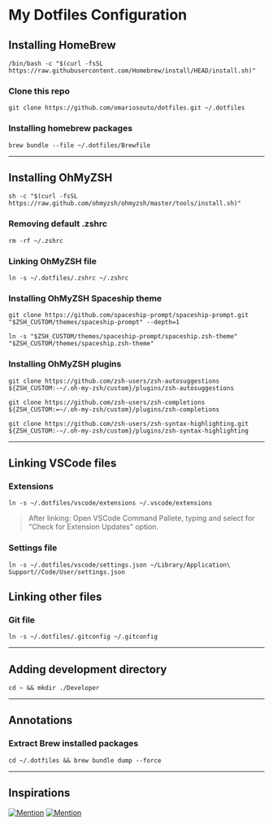 # My Dotfiles Configuration

## Installing HomeBrew
```shell
/bin/bash -c "$(curl -fsSL https://raw.githubusercontent.com/Homebrew/install/HEAD/install.sh)"
```

### Clone this repo

```shell
git clone https://github.com/omariosouto/dotfiles.git ~/.dotfiles
```
### Installing homebrew packages
```shell
brew bundle --file ~/.dotfiles/Brewfile
```

---

## Installing OhMyZSH
```shell
sh -c "$(curl -fsSL https://raw.github.com/ohmyzsh/ohmyzsh/master/tools/install.sh)"
```

### Removing default .zshrc
```shell
rm -rf ~/.zshrc
```

### Linking OhMyZSH file
```shell
ln -s ~/.dotfiles/.zshrc ~/.zshrc
```

### Installing OhMyZSH Spaceship theme
```shell
git clone https://github.com/spaceship-prompt/spaceship-prompt.git "$ZSH_CUSTOM/themes/spaceship-prompt" --depth=1
```

```shell
ln -s "$ZSH_CUSTOM/themes/spaceship-prompt/spaceship.zsh-theme" "$ZSH_CUSTOM/themes/spaceship.zsh-theme"
```

### Installing OhMyZSH plugins

```shell
git clone https://github.com/zsh-users/zsh-autosuggestions ${ZSH_CUSTOM:-~/.oh-my-zsh/custom}/plugins/zsh-autosuggestions
```

```shell
git clone https://github.com/zsh-users/zsh-completions ${ZSH_CUSTOM:=~/.oh-my-zsh/custom}/plugins/zsh-completions
```

```shell
git clone https://github.com/zsh-users/zsh-syntax-highlighting.git ${ZSH_CUSTOM:-~/.oh-my-zsh/custom}/plugins/zsh-syntax-highlighting
```

---

## Linking VSCode files

### Extensions
```shell
ln -s ~/.dotfiles/vscode/extensions ~/.vscode/extensions
```
> After linking: Open VSCode Command Pallete, typing and select for "Check for Extension Updates" option.

### Settings file
```shell
ln -s ~/.dotfiles/vscode/settings.json ~/Library/Application\ Support//Code/User/settings.json
```

## Linking other files

### Git file
```shell
ln -s ~/.dotfiles/.gitconfig ~/.gitconfig
```

---

## Adding development directory
```shell
cd ~ && mkdir ./Developer
```

---

## Annotations

### Extract Brew installed packages
```shell
cd ~/.dotfiles && brew bundle dump --force
```

---

## Inspirations

[![Mention](https://img.shields.io/badge/omariosouto-dotfiles-orange.svg)](https://github.com/omariosouto/dotfiles)
[![Mention](https://img.shields.io/badge/maateusilva-dotfiles-blue.svg)](https://github.com/maateusilva/dotfiles)